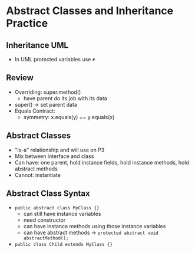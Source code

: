 # Abstract Classes and Inheritance Practice

## Inheritance UML
- In UML protected variables use `#`

## Review
- Overriding: super.method()
    - have parent do its job with its data
- super() -> set parent data
- Equals Contract:
    - symmetry: x.equals(y) == y.equals(x)

## Abstract Classes
- "is-a" relationship and will use on P3
- Mix between interface and class
- Can have: one parent, hold instance fields, hold instance methods, hold abstract methods
- Cannot: instantiate

## Abstract Class Syntax
- `public abstract class MyClass {}`
    - can still have instance variables
    - need constructor
    - can have instance methods using those instance variables
    - can have abstract methods -> `protected abstract void abstractMethod();`
- `public class Child extends MyClass {}`